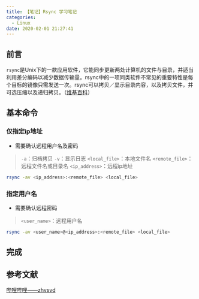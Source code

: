 ```yaml
---
title: 【笔记】Rsync 学习笔记
categories:
  - Linux
date: 2020-02-01 21:27:41
---
```


## 前言

`rsync`是Unix下的一款应用软件，它能同步更新两处计算机的文件与目录，并适当利用差分编码以减少数据传输量。rsync中的一项同类软件不常见的重要特性是每个目标的镜像只需发送一次。rsync可以拷贝／显示目录内容，以及拷贝文件，并可选压缩以及递归拷贝。（[维基百科](https://zh.wikipedia.org/wiki/Rsync)）

<!-- more -->

## 基本命令

### 仅指定ip地址

- 需要确认远程用户名及密码

> `-a`：归档拷贝
> `-v`：显示日志
> `<local_file>`：本地文件名
> `<remote_file>`：远程文件名或目录名
> `<ip_address>`：远程ip地址

``` sh 
rsync -av <ip_address>:<remote_file> <local_file>
```

### 指定用户名

- 需要确认远程密码

> `<user_name>`：远程用户名

``` sh
rsync -av <user_name>@<ip_address>:<remote_file> <local_file>
```

## 完成

## 参考文献

[哔哩哔哩——zhvsvd](https://www.bilibili.com/video/av64039568)

